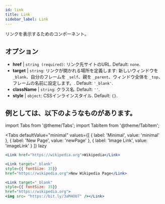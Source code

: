 ```yaml
---
id: link
title: Link
sidebar_label: Link
---
```


リンクを表示するためのコンポーネント。

## オプション

* __href__ | `string (required)`: リンク先サイトのURL. Default: `none`.
* __target__ | `string`: リンクが開かれる場所を定義します: 新しいウィンドウを `_blank`、自分のフレームを `_self`、親を `_parent`、ウィンドウ全体を `_top`、フレームの名前に設定します。. Default: `'_blank'`.
* __className__ | `string`: クラス名. Default: `''`.
* __style__ | `object`: CSSインラインスタイル. Default: `{}`.


## 例としては、以下のようなものがあります。

import Tabs from '@theme/Tabs';
import TabItem from '@theme/TabItem';

<Tabs
    defaultValue="minimal"
    values={[
        { label: 'Minimal', value: 'minimal' },
        { label: 'New Page', value: 'newPage' },
        { label: 'Image Link', value: 'imageLink' }
    ]}
    lazy
>
<TabItem value="minimal">

```jsx live
<Link href="https://wikipedia.org">Wikipedia</Link>
```

</TabItem>

<TabItem value="newPage">

```jsx live
<Link target="_blank" 
style={{ fontSize: 35}}
href="https://wikipedia.org">New Wikipedia Page</Link>
```
</TabItem>

<TabItem value="imageLink">

```jsx live
<Link target="_blank" 
style={{ fontSize: 35}}
href="https://wikipedia.org">
<img src= "https://bit.ly/3aM4OU7" /></Link>
```

</TabItem>

</Tabs>
